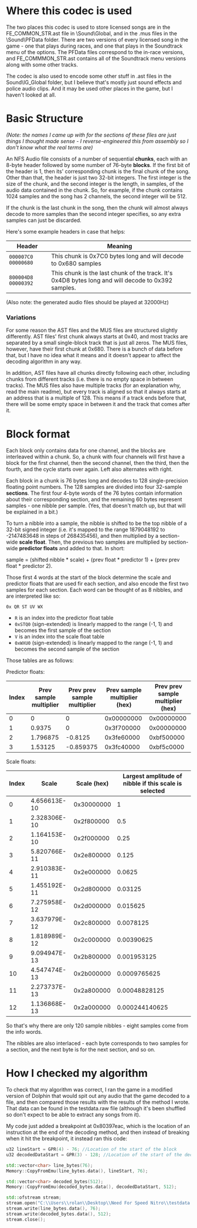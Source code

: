 # Where this codec is used
The two places this codec is used to store licensed songs are in the FE_COMMON_STR.ast file in \Sound\Global, and in the .mus files in the \Sound\PFData folder. There are two versions of every licensed song in the game - one that plays during races, and one that plays in the Soundtrack menu of the options. The PFData files correspond to the in-race versions, and FE_COMMMON_STR.ast contains all of the Soundtrack menu versions along with some other tracks. 

The codec is also used to encode some other stuff in .ast files in the Sound\IG_Global folder, but I believe that's mostly just sound effects and police audio clips. And it may be used other places in the game, but I haven't looked at all.

# Basic Structure
*(Note: the names I came up with for the sections of these files are just things I thought made 
sense - I reverse-engineered this from assembly so I don't know what the real terms are)*

An NFS Audio file consists of a number of sequential **chunks**, each with an 
8-byte header followed by some number of 76-byte **blocks**. If the first bit 
of the header is 1, then its' corresponding chunk is the final chunk of the song. 
Other than that, the header is just two 32-bit integers. The first integer is the 
size of the chunk, and the second integer is the length, in samples, of the audio 
data contained in the chunk. So, for example, if the chunk contains 1024 samples and
the song has 2 channels, the second integer will be 512.

If the chunk is the last chunk in the song, then the chunk will almost always decode to more samples than the second
integer specifies, so any extra samples can just be discarded.

Here's some example headers in case that helps:

| Header              | Meaning                                                         |   
| ------------------- | --------------------------------------------------------------- |
| `000007C0 00000680` | This chunk is 0x7C0 bytes long and will decode to 0x680 samples |
| `800004D8 00000392` | This chunk is the last chunk of the track. It's 0x4D8 bytes long and will decode to 0x392 samples. | 

(Also note: the generated audio files should be played at 32000Hz)

### Variations
For some reason the AST files and the MUS files are structured slightly differently. AST files' first chunk always starts at 0x40,
and most tracks are separated by a small single-block track that is just all zeros. The MUS files, however, have their first chunk at 0x680. There is a bunch of data before that, but I have no idea what it means and it doesn't appear to affect the decoding algorithm in any way. 

In addition, AST files have all chunks directly following each other, including chunks from different tracks (i.e. there is no empty space in between tracks). The MUS files also have multiple tracks (for an explanation why, read the main readme), but every track is aligned so that it always starts at an address that is a multiple of 128. This means if a track ends before that, there will be some empty space in between it and the track that comes after it.

# Block format
Each block only contains data for one channel, and the blocks are interleaved within a chunk. So, a chunk with four channels will first have a block for the first channel, then the second channel, then the third, then the fourth, and the cycle starts over again. Left also alternates with right.

Each block in a chunk is 76 bytes long and decodes to 128 single-precision floating point numbers. The 128 samples are divided
into four 32-sample **sections**. The first four 4-byte words of the 76 bytes contain information about their corresponding section, and the remaining 60 bytes represent samples - one nibble per sample. (Yes, that doesn't match up, but that will be explained in a bit.)

To turn a nibble into a sample, the nibble is shifted to be the top nibble of a 32-bit signed integer (i.e. it's mapped to the range 1879048192 to -2147483648 in steps of 268435456), and then multiplied by a section-wide **scale float**. Then, the previous two samples are multiplied by section-wide **predictor floats** and added to that. In short:

sample = (shifted nibble * scale) + (prev float * predictor 1) + (prev prev float * predictor 2).

Those first 4 words at the start of the block determine the scale and predictor floats that are used fir each section, and also encode the first two samples for each section. Each word can be thought of as 8 nibbles, and are interpreted like so:

`0x QR ST UV WX`
 * `R` is an index into the predictor float table
 * `0xSTQ0` (sign-extended) is linearly mapped to the range (-1, 1) and becomes the first sample of the section
 * `V` is an index into the scale float table
 * `0xWXU0` (sign-extended) is linearly mapped to the range (-1, 1) and becomes the second sample of the section

Those tables are as follows:

Predictor floats:

| Index | Prev sample multiplier | Prev prev sample multiplier | Prev sample multiplier (hex) | Prev prev sample multiplier (hex) |
| ----- | ----------- | ---------------- | ----------------- | ----------|
| 0     | 0 | 0 | 0x00000000 | 0x00000000 |
| 1     | 0.9375 | 0 | 0x3f700000 | 0x00000000 |
| 2     | 1.796875 | -0.8125 | 0x3fe60000 | 0xbf500000 |
| 3     | 1.53125 | -0.859375 | 0x3fc40000 | 0xbf5c0000 |

Scale floats:

| Index | Scale        | Scale (hex)| Largest amplitude of nibble if this scale is selected
| ----- | ------------ | ---------- | -----------
| 0     | 4.656613E-10 | 0x30000000 | 1
| 1     | 2.328306E-10 | 0x2f800000 | 0.5
| 2     | 1.164153E-10 | 0x2f000000 | 0.25
| 3     | 5.820766E-11 | 0x2e800000 | 0.125
| 4     | 2.910383E-11 | 0x2e000000 | 0.0625
| 5     | 1.455192E-11 | 0x2d800000 | 0.03125
| 6     | 7.275958E-12 | 0x2d000000 | 0.015625
| 7     | 3.637979E-12 | 0x2c800000 | 0.0078125
| 8     | 1.818989E-12 | 0x2c000000 | 0.00390625
| 9     | 9.094947E-13 | 0x2b800000 | 0.001953125
| 10    | 4.547474E-13 | 0x2b000000 | 0.0009765625
| 11    | 2.273737E-13 | 0x2a800000 | 0.00048828125
| 12    | 1.136868E-13 | 0x2a000000 | 0.000244140625

So that's why there are only 120 sample nibbles - eight samples come from the info words.

The nibbles are also interlaced - each byte corresponds to two samples for a section, and the next byte is for the next section, and so on. 

# How I checked my algorithm
To check that my algorithm was correct, I ran the game in a modified version of Dolphin that would spit out any audio that the
game decoded to a file, and then compared those results with the results of the method I wrote. That data can be found in the testdata.raw file (although it's been shuffled so don't expect to be able to extract any songs from it). 

My code just added a breakpoint at 0x80397eac, which is the location of an instruction at the end of the decoding method, and then instead of breaking when it hit the breakpoint, it instead ran this code:

```C++
u32 lineStart = GPR(4) - 76; //Location of the start of the block
u32 decodedDataStart = GPR(3) - 128; //Location of the start of the decoded audio from this block

std::vector<char> line_bytes(76);
Memory::CopyFromEmu(line_bytes.data(), lineStart, 76);

std::vector<char> decoded_bytes(512);
Memory::CopyFromEmu(decoded_bytes.data(), decodedDataStart, 512);

std::ofstream stream;
stream.open("C:\\Users\\rolan\\Desktop\\Need For Speed Nitro\\testdata.raw", std::ios::out | std::ios::binary | std::ios::app);
stream.write(line_bytes.data(), 76);
stream.write(decoded_bytes.data(), 512);
stream.close();
```
